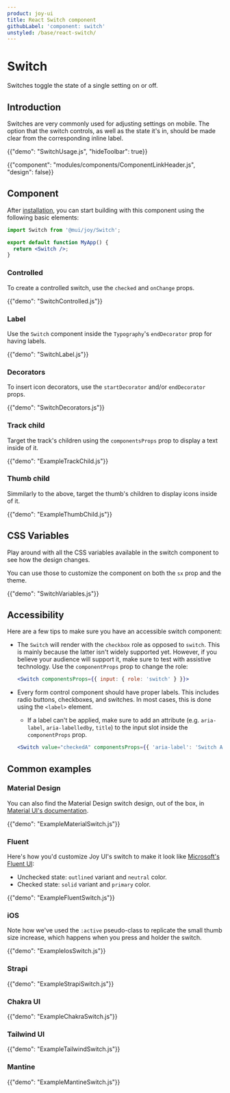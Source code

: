 ```yaml
---
product: joy-ui
title: React Switch component
githubLabel: 'component: switch'
unstyled: /base/react-switch/
---
```


# Switch

<p class="description">Switches toggle the state of a single setting on or off.</p>

## Introduction

Switches are very commonly used for adjusting settings on mobile.
The option that the switch controls, as well as the state it's in,
should be made clear from the corresponding inline label.

{{"demo": "SwitchUsage.js", "hideToolbar": true}}

{{"component": "modules/components/ComponentLinkHeader.js", "design": false}}

## Component

After [installation](/joy-ui/getting-started/installation/), you can start building with this component using the following basic elements:

```jsx
import Switch from '@mui/joy/Switch';

export default function MyApp() {
  return <Switch />;
}
```

### Controlled

To create a controlled switch, use the `checked` and `onChange` props.

{{"demo": "SwitchControlled.js"}}

### Label

Use the `Switch` component inside the `Typography`'s `endDecorator` prop for having labels.

{{"demo": "SwitchLabel.js"}}

### Decorators

To insert icon decorators, use the `startDecorator` and/or `endDecorator` props.

{{"demo": "SwitchDecorators.js"}}

### Track child

Target the track's children using the `componentsProps` prop to display a text inside of it.

{{"demo": "ExampleTrackChild.js"}}

### Thumb child

Simmilarly to the above, target the thumb's children to display icons inside of it.

{{"demo": "ExampleThumbChild.js"}}

## CSS Variables

Play around with all the CSS variables available in the switch component to see how the design changes.

You can use those to customize the component on both the `sx` prop and the theme.

{{"demo": "SwitchVariables.js"}}

## Accessibility

Here are a few tips to make sure you have an accessible switch component:

- The `Switch` will render with the `checkbox` role as opposed to `switch`.
  This is mainly because the latter isn't widely supported yet.
  However, if you believe your audience will support it, make sure to test with assistive technology.
  Use the `componentProps` prop to change the role:

  ```jsx
  <Switch componentsProps={{ input: { role: 'switch' } }}>
  ```

- Every form control component should have proper labels.
  This includes radio buttons, checkboxes, and switches.
  In most cases, this is done using the `<label>` element.
  - If a label can't be applied, make sure to add an attribute (e.g. `aria-label`, `aria-labelledby`, `title`) to the input slot inside the `componentProps` prop.
  ```jsx
  <Switch value="checkedA" componentsProps={{ 'aria-label': 'Switch A' }} />
  ```

## Common examples

### Material Design

You can also find the Material Design switch design, out of the box, in [Material UI's documentation](/material-ui/react-switch/).

{{"demo": "ExampleMaterialSwitch.js"}}

### Fluent

Here's how you'd customize Joy UI's switch to make it look like [Microsoft's Fluent UI](https://developer.microsoft.com/en-us/fluentui#/controls/web/toggle):

- Unchecked state: `outlined` variant and `neutral` color.
- Checked state: `solid` variant and `primary` color.

{{"demo": "ExampleFluentSwitch.js"}}

### iOS

Note how we've used the `:active` pseudo-class to replicate the small thumb size increase, which happens when you press and holder the switch.

{{"demo": "ExampleIosSwitch.js"}}

### Strapi

{{"demo": "ExampleStrapiSwitch.js"}}

### Chakra UI

{{"demo": "ExampleChakraSwitch.js"}}

### Tailwind UI

{{"demo": "ExampleTailwindSwitch.js"}}

### Mantine

{{"demo": "ExampleMantineSwitch.js"}}
